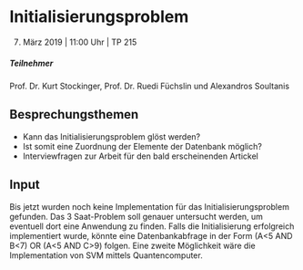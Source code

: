 # Initialisierungsproblem
07. März 2019 | 11:00 Uhr | TP 215

##### Teilnehmer
Prof. Dr. Kurt Stockinger, Prof. Dr. Ruedi Füchslin und Alexandros Soultanis

## Besprechungsthemen
- Kann das Initialisierungsproblem glöst werden?
- Ist somit eine Zuordnung der Elemente der Datenbank möglich?
- Interviewfragen zur Arbeit für den bald erscheinenden Artickel

## Input
Bis jetzt wurden noch keine Implementation für das Initialisierungsproblem gefunden.
Das 3 Saat-Problem soll genauer untersucht werden, um eventuell dort eine Anwendung zu finden.
Falls die Initialisierung erfolgreich implementiert wurde, könnte eine Datenbankabfrage in der Form (A<5 AND B<7) OR (A<5 AND C>9) folgen.
Eine zweite Möglichkeit wäre die Implementation von SVM mittels Quantencomputer.
